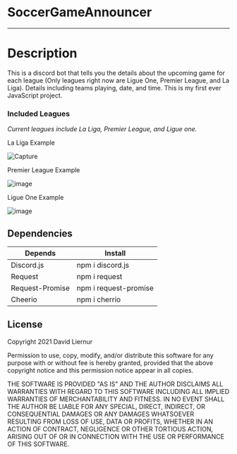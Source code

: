 # SoccerGameAnnouncer
-------------------------------------------------------------------------------------------------------------------------------------------------------------------------------------------------------------------------------------------------------------------

# Description #

This is a discord bot that tells you the details about the upcoming game for each league (Only leagues right now are Ligue One, Premier League, and La Liga). 
Details including teams playing, date, and time. This is my first ever JavaScript project.


### Included Leagues ###

*Current leagues include La Liga, Premier League, and Ligue one.*

La Liga Example

![Capture](https://user-images.githubusercontent.com/59324927/127941820-a252ad89-3919-4909-9f24-2e6fadd66716.PNG)

Premier League Example

![image](https://user-images.githubusercontent.com/59324927/127941864-debc3510-c24f-40c7-9f5a-3f1478a0704e.png)

Ligue One Example

![image](https://user-images.githubusercontent.com/59324927/127941880-411ef871-5c98-4c41-97e1-3a25606432b4.png)



## Dependencies ##
Depends  |Install
------------- | -------------
Discord.js    | npm i discord.js
Request       | npm i request
Request-Promise       | npm i request-promise
Cheerio    | npm i cherrio



##  License ##
Copyright 2021 David Liernur

Permission to use, copy, modify, and/or distribute this software for any purpose with or without fee is hereby granted, provided that the above copyright notice and this permission notice appear in all copies.

THE SOFTWARE IS PROVIDED "AS IS" AND THE AUTHOR DISCLAIMS ALL WARRANTIES WITH REGARD TO THIS SOFTWARE INCLUDING ALL IMPLIED WARRANTIES OF MERCHANTABILITY AND FITNESS. 
IN NO EVENT SHALL THE AUTHOR BE LIABLE FOR ANY SPECIAL, DIRECT, INDIRECT, OR CONSEQUENTIAL DAMAGES OR ANY DAMAGES WHATSOEVER RESULTING FROM LOSS OF USE, DATA OR PROFITS, 
WHETHER IN AN ACTION OF CONTRACT, NEGLIGENCE OR OTHER TORTIOUS ACTION, ARISING OUT OF OR IN CONNECTION WITH THE USE OR PERFORMANCE OF THIS SOFTWARE.







